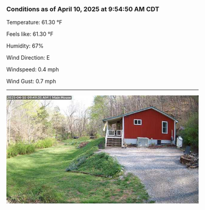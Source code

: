 ### Conditions as of April 10, 2025 at 9:54:50 AM CDT 

Temperature: 61.30 &deg;F

Feels like: 61.30 &deg;F

Humidity: 67%

Wind Direction: E

Windspeed: 0.4 mph

Wind Gust: 0.7 mph

---

<img src="./images/latest.jpeg"/>

